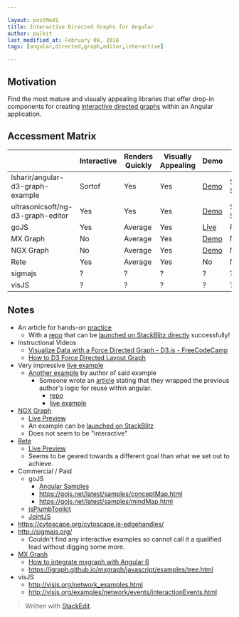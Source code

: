 ```yaml
---

layout: postMod1
title: Interactive Directed Graphs for Angular
author: pulkit
last_modified_at: February 09, 2018
tags: [angular,directed,graph,editor,interactive]

---
```


## Motivation

Find the most mature and visually appealing libraries that offer drop-in components for creating <u>interactive directed graphs</u> within an Angular application.

## Accessment Matrix

| | Interactive | Renders Quickly | Visually Appealing | Demo | Free |
|-|-|-|-|-|-|
| lsharir/angular-d3-graph-example | Sortof | Yes | Yes | [Demo](https://stackblitz.com/github/lsharir/angular-d3-graph-example) | Seems So |
| ultrasonicsoft/ng-d3-graph-editor| Yes | Yes | Yes | [Demo](http://d3-graph-editor.surge.sh/) | Seems So |
| goJS | Yes | Average | Yes | [Live](https://gojs.net/latest/samples/angular.html) | Paid |
| MX Graph | No | Average | Yes | [Demo](https://jgraph.github.io/mxgraph/javascript/examples/tree.html) | Maybe |
| NGX Graph | No | Average | Yes | [Demo](https://swimlane.github.io/ngx-graph/) | Maybe |
| Rete | Yes | Average | Yes | No | Maybe |
| sigmajs | ? | ? | ? | ? | ? |
| visJS | ? | ? | ? | ? | ? |

## Notes

* An article for hands-on [practice](https://medium.com/netscape/visualizing-data-with-angular-and-d3-209dde784aeb)
  * With a [repo](https://github.com/lsharir/angular-d3-graph-example) that can be [launched on StackBlitz directly](https://stackblitz.com/github/lsharir/angular-d3-graph-example) successfully!
* Instructional Videos
	* [Visualize Data with a Force Directed Graph - D3.js - FreeCodeCamp](https://www.youtube.com/watch?v=cJ6NdluzEG8)
	* [How to D3 Force Directed Layout Graph](https://www.youtube.com/watch?v=HP1tOlxVYz4)
* Very impressive [live example](http://bl.ocks.org/rkirsling/5001347)
  * [Another example](http://rkirsling.github.io/modallogic/) by author of said example
    * Someone wrote an [article](https://medium.com/@balramchavan/building-d3-force-graph-editor-angular-7-a9d5cd3cbc97) stating that they wrapped the previous author's logic for reuse within angular.
      * [repo](https://github.com/ultrasonicsoft/ng-d3-graph-editor)
      * [live example](http://d3-graph-editor.surge.sh/)
* [NGX Graph](https://github.com/swimlane/ngx-graph)
	* [Live Preview](https://swimlane.github.io/ngx-graph)
	* An example can be [launched on StackBlitz](https://stackblitz.com/edit/ngx-graph-simple-example)
	* Does not seem to be "interactive"
* [Rete](https://github.com/retejs/rete)
  * [Live Preview](https://codesandbox.io/embed/9jp88p1jpy?view=preview)
  * Seems to be geared towards a different goal than what we set out to achieve.
* Commercial / Paid
	* goJS
	  * [Angular Samples](https://gojs.net/latest/samples/angular.html)
	  * https://gojs.net/latest/samples/conceptMap.html
	  * https://gojs.net/latest/samples/mindMap.html
	* [jsPlumbToolkit](https://jsplumbtoolkit.com/community/demo/animation/index.html)
	* [JointJS](http://resources.jointjs.com/demos/shortest-path)
* https://cytoscape.org/cytoscape.js-edgehandles/
* http://sigmajs.org/
	* Couldn't find any interactive examples so cannot call it a qualified lead without digging some more.
* [MX Graph](https://jgraph.github.io/mxgraph/javascript/index.html)
	* [How to integrate mxgraph with Angular 6](https://itnext.io/how-to-integrate-mxgraph-with-angular-6-18c3a2bb8566)
    * https://jgraph.github.io/mxgraph/javascript/examples/tree.html
* visJS
  * http://visjs.org/network_examples.html
  * http://visjs.org/examples/network/events/interactionEvents.html


> Written with [StackEdit](https://stackedit.io/).
<!--stackedit_data:
eyJoaXN0b3J5IjpbMTkyNDQ1NjM2NSwtNTAxNTY3MzUwLDE1MD
MwNjMxOTksMTk4Nzg3ODUwMSwtMTIyNjc4MDUwMl19
-->